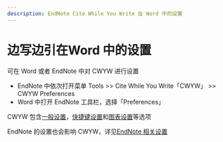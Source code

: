 ```yaml
---
description: EndNote Cite While You Write 在 Word 中的设置
---
```


# 边写边引在Word 中的设置

可在 Word 或者 EndNote 中对 CWYW 进行设置

* EndNote 中依次打开菜单 Tools &gt;&gt; Cite While You Write「CWYW」 &gt;&gt; CWYW Preferences
* Word 中打开 EndNote 工具栏，选择「Preferences」

CWYW 包含[一般设置](../preferences/cwyw-general-preferences.md)，[快捷键设置](../preferences/cwyw-keyboard-preferences.md)和[图表设置](../preferences/cwyw-figures-and-tables-preferences.md)等选项

EndNote 的设置也会影响 CWYW，详见[EndNote 相关设置](../preferences/cwyw-related-endnote-preferences.md)

